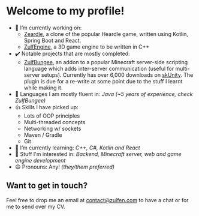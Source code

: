 # Welcome to my profile! 

- 🔭 I’m currently working on:
  - [Zeardle](https://github.com/orgs/zeardle/repositories), a clone of the popular Heardle game, written using Kotlin, Spring Boot and React.
  - [ZulfEngine](https://github.com/Zulfen/ZulfEnginePlusPlus), a 3D game engine to be written in C++
- ✔️ Notable projects that are mostly completed:
  - [ZulfBungee](https://github.com/Zulfen/ZulfBungee), an addon to a popular Minecraft server-side scripting language which adds inter-server communication (useful for multi-server setups). Currently has over 6,000 downloads on [skUnity](https://forums.skunity.com/resources/zulfbungee.1474/). The plugin is due for a re-write at some point due to the stuff I learnt while making it.
- 📗 Languages I am mostly fluent in: *Java (~5 years of experience, check ZulfBungee)*
- 👍 Skills I have picked up:
    - Lots of OOP principles
    - Multi-threaded concepts
    - Networking w/ sockets
    - Maven / Gradle
    - Git
- 🌱 I’m currently learning: *C++, C#, Kotlin and React*
- 🤔 Stuff I'm interested in: *Backend, Minecraft server, web and game engine development*
- 😄 Pronouns: Any! *(they/them preferred)*

## Want to get in touch?
Feel free to drop me an email at contact@zulfen.com to have a chat or for me to send over my CV.
